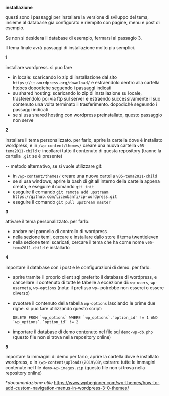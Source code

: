 
**installazione**

questi sono i passaggi per installare la versione di sviluppo del tema, insieme al database gia
configurato e riempito con pagine, menu e post di esempio.

Se non si desidera il database di esempio, fermarsi al passagio 3.

Il tema finale avrà passaggi di installazione molto piu semplici.

**1**

installare wordpress. si puo fare 
- in locale: scaricando lo zip di installazione dal sito `https://it.wordpress.org/download/` e estraendolo dentro alla cartella htdocs
dopodiche seguendo i passaggi indicati
- su shared hosting: scaricando lo zip di installazione su locale, trasferendolo poi via ftp sul server e estraendo successivamente il suo contenuto
una volta terminato il trasferimento. dopodichè segeundo i passaggi indicati
- se si usa shared hosting con wordpress preinstallato, questo passaggio non serve

**2**

installare il tema personalizzato.
per farlo, aprire la cartella dove è installato wordpress, e in `/wp-content/themes/`
creare una nuova cartella  `v05-tema2011-child` e incollarci tutto il contenuto di questa repository
(tranne la cartella `.git` se è presente)

-- metodo alternativo, se si vuole utilizzare git:
- in `/wp-content/themes/` creare una nuova cartella  `v05-tema2011-child`
- se si usa windows, aprire la bash di git all'interno della cartella appena creata, e eseguire il comando `git init`
- eseguire il comando `git remote add upstream https://github.com/liceobanfi/cp-wordpress.git`
- eseguire il comando `git pull upstream master`

**3**

attivare il tema personalizzato.
per farlo:
- andare nel pannello di controllo di wordpress
- nella sezione temi, cercare e installare dallo store il tema twentieleven
- nella sezione temi scaricati, cercare il tema che ha come nome `v05-tema2011-child` e installarlo

**4**

importare il database con i post e le configurazioni di demo.
per farlo:
- aprire tramite il proprio client sql preferito il database di wordpress, e cancellare il contenuto di tutte le tabelle a eccezione di:
`wp-users`, `wp-usermeta`, `wp-options` (nota: il prefisso `wp-` potrebbe non esserci o essere diverso)
- svuotare il contenuto della tabella `wp-options` lasciando le prime due righe. si può fare utilizzando questo script:


      DELETE FROM `wp_options` WHERE `wp_options`.`option_id` != 1 AND `wp_options`.`option_id` != 2


- importare il database di demo contenuto nel file sql `demo-wp-db.php` (questo file non si trova nella repository online)

**5**

importare la immagini di demo
per farlo, aprire la cartella dove è installato wordpress, e in `\wp-content\uploads\2019\08\`
estrarre tutte le immagini contenute nel file `demo-wp-images.zip` (questo file non si trova nella repository online)





**documentazione utile*
https://www.wpbeginner.com/wp-themes/how-to-add-custom-navigation-menus-in-wordpress-3-0-themes/

